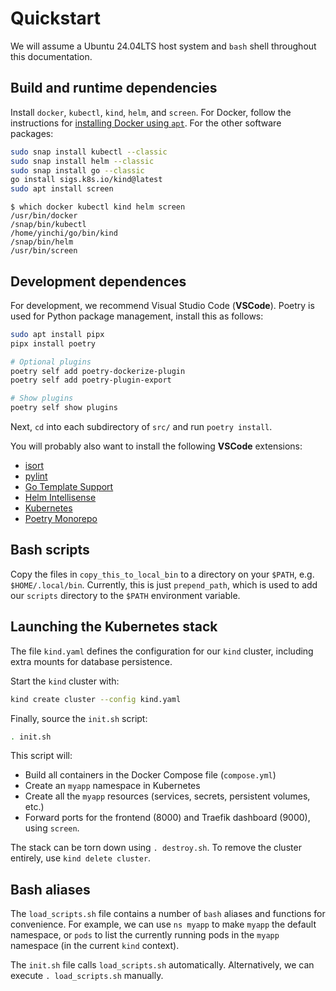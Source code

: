 # Quickstart

We will assume a Ubuntu 24.04LTS host system and `bash` shell throughout this documentation.

## Build and runtime dependencies

Install `docker`, `kubectl`, `kind`, `helm`, and `screen`.  For Docker, follow the instructions for [installing Docker using `apt`](https://docs.docker.com/engine/install/ubuntu/#install-using-the-repository).  For the other software packages:

```bash
sudo snap install kubectl --classic
sudo snap install helm --classic
sudo snap install go --classic
go install sigs.k8s.io/kind@latest
sudo apt install screen
```

```console
$ which docker kubectl kind helm screen
/usr/bin/docker
/snap/bin/kubectl
/home/yinchi/go/bin/kind
/snap/bin/helm
/usr/bin/screen
```

## Development dependences

For development, we recommend Visual Studio Code (**VSCode**). Poetry is used for Python package management, install this as follows:

```bash
sudo apt install pipx
pipx install poetry

# Optional plugins
poetry self add poetry-dockerize-plugin
poetry self add poetry-plugin-export

# Show plugins
poetry self show plugins
```

Next, `cd` into each subdirectory of `src/` and run `poetry install`.

You will probably also want to install the following **VSCode** extensions:

- [isort](https://marketplace.visualstudio.com/items?itemName=ms-python.isort)
- [pylint](https://marketplace.visualstudio.com/items?itemName=ms-python.pylint)
- [Go Template Support](https://marketplace.visualstudio.com/items?itemName=jinliming2.vscode-go-template)
- [Helm Intellisense](https://marketplace.visualstudio.com/items?itemName=Tim-Koehler.helm-intellisense)
- [Kubernetes](https://marketplace.visualstudio.com/items?itemName=ms-kubernetes-tools.vscode-kubernetes-tools)
- [Poetry Monorepo](https://marketplace.visualstudio.com/items?itemName=ameenahsanma.poetry-monorepo)

## Bash scripts

Copy the files in `copy_this_to_local_bin` to a directory on your `$PATH`, e.g. `$HOME/.local/bin`. Currently, this is just `prepend_path`, which is used to add our `scripts` directory to the `$PATH` environment variable.

## Launching the Kubernetes stack

The file `kind.yaml` defines the configuration for our `kind` cluster, including extra mounts for database persistence.

Start the `kind` cluster with:
```bash
kind create cluster --config kind.yaml
```

Finally, source the `init.sh` script:
```bash
. init.sh
```

This script will:
- Build all containers in the Docker Compose file (`compose.yml`)
- Create an `myapp` namespace in Kubernetes
- Create all the `myapp` resources (services, secrets, persistent volumes, etc.)
- Forward ports for the frontend (8000) and Traefik dashboard (9000), using `screen`.

The stack can be torn down using `. destroy.sh`. To remove the cluster entirely, use `kind delete cluster`.

## Bash aliases

The `load_scripts.sh` file contains a number of `bash` aliases and functions for convenience. For example, we can use `ns myapp` to make `myapp` the default namespace, or `pods` to list the currently running pods in the `myapp` namespace (in the current `kind` context).

The `init.sh` file calls `load_scripts.sh` automatically. Alternatively, we can execute `. load_scripts.sh` manually.